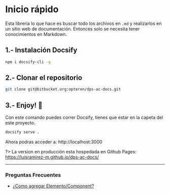 # Inicio rápido

Esta libreria lo que hace es buscar todo los archivos en `.md` y realizarlos en un sitio web de documentación. Entonces solo se necesita tener conocimientos en Markdown.

## 1.- Instalación Docsify

```bash
npm i docsify-cli -g
```

## 2.- Clonar el repositorio

```bash
git clone git@bitbucket.org:opteren/dps-ac-docs.git
```

## 3.- Enjoy! 🤘

Con este comando puedes correr Docsify, tienes que estar en la capeta del este proyecto.

```bash
docsify serve .
```

Ahora podras acceder a: http://localhost:3000

?> La version en producción esta hospedada en Github Pages: https://luisramirez-m.github.io/dps-ac-docs/

---

### Preguntas Frecuentes
- [¿Como agregar Elemento/Component?](faq/add-elements.md)

